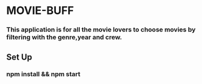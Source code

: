 # MOVIE-BUFF

### This application is for all the movie lovers to choose movies by filtering with the genre,year and crew.

## Set Up

### npm install && npm start